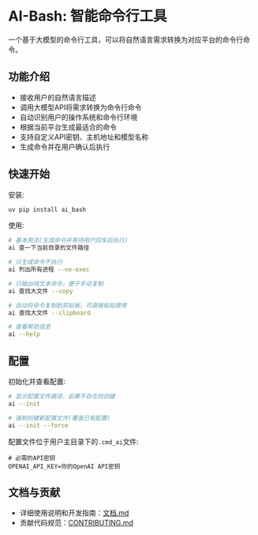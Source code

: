 # AI-Bash: 智能命令行工具

一个基于大模型的命令行工具，可以将自然语言需求转换为对应平台的命令行命令。

## 功能介绍

- 接收用户的自然语言描述
- 调用大模型API将需求转换为命令行命令
- 自动识别用户的操作系统和命令行环境
- 根据当前平台生成最适合的命令
- 支持自定义API密钥、主机地址和模型名称
- 生成命令并在用户确认后执行

## 快速开始

安装:
```bash
uv pip install ai_bash
```

使用:
```bash
# 基本用法(生成命令并等待用户回车后执行)
ai 查一下当前目录的文件路径

# 只生成命令不执行
ai 列出所有进程 --no-exec

# 只输出纯文本命令，便于手动复制
ai 查找大文件 --copy

# 自动将命令复制到剪贴板，可直接粘贴使用
ai 查找大文件 --clipboard

# 查看帮助信息
ai --help
```

## 配置

初始化并查看配置:
```bash
# 显示配置文件路径，如果不存在则创建
ai --init

# 强制创建新配置文件(覆盖已有配置)
ai --init --force
```

配置文件位于用户主目录下的`.cmd_ai`文件:
```
# 必需的API密钥
OPENAI_API_KEY=你的OpenAI API密钥
```

## 文档与贡献

- 详细使用说明和开发指南：[文档.md](文档.md)
- 贡献代码规范：[CONTRIBUTING.md](CONTRIBUTING.md) 